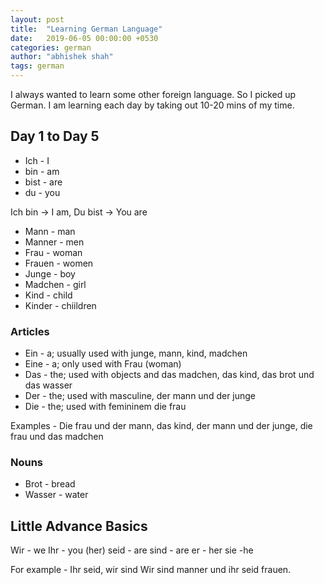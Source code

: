 ```yaml
---
layout: post
title:  "Learning German Language"
date:   2019-06-05 00:00:00 +0530
categories: german
author: "abhishek shah"
tags: german
---
```


I always wanted to learn some other foreign language. So I picked up German. I am learning each day by taking out 10-20 mins of my time. 

## Day 1 to Day 5

* Ich - I
* bin - am
* bist - are
* du - you

Ich bin -> I am,
Du bist -> You are

* Mann - man
* Manner - men
* Frau - woman
* Frauen - women
* Junge - boy
* Madchen - girl
* Kind - child
* Kinder - chiildren

### Articles 
* Ein - a; usually used with junge, mann, kind, madchen
* Eine - a; only used with Frau (woman)
* Das - the; used with objects and das madchen, das kind, das brot und das wasser
* Der - the; used with masculine, der mann und der junge
* Die - the; used with femininem die frau

Examples - Die frau und der mann, das kind, der mann und der junge, die frau und das madchen

### Nouns
* Brot - bread
* Wasser - water

## Little Advance Basics
Wir - we
Ihr - you (her)
seid - are
sind - are
er - her
sie -he

For example - Ihr seid, wir sind
Wir sind manner und ihr seid frauen. 



